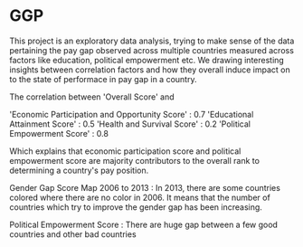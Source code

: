 # GGP
This project is an exploratory data analysis, trying to make sense of the data pertaining the pay gap observed across multiple countries measured across factors like education, political empowerment etc. We drawing interesting insights between correlation factors and how they overall induce impact on to the state of performace in pay gap in a country.

The correlation between 'Overall Score' and

'Economic Participation and Opportunity Score' : 0.7
'Educational Attainment Score' : 0.5
'Health and Survival Score' : 0.2
'Political Empowerment Score' : 0.8

Which explains that economic participation score and political empowerment score are majority contributors to the overall rank to determining a country's pay position.

Gender Gap Score Map 2006 to 2013 : In 2013, there are some countries colored where there are no color in 2006. It means that the number of countries which try to improve the gender gap has been increasing.

Political Empowerment Score : There are huge gap between a few good countries and other bad countries

